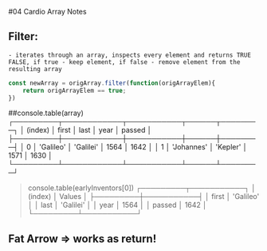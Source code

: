 #04 Cardio Array Notes

## Filter:
    - iterates through an array, inspects every element and returns TRUE FALSE, if true - keep element, if false - remove element from the resulting array

```js
const newArray = origArray.filter(function(origArrayElem){
    return origArrayElem == true;
})
```
##console.table(array)
┌─────────┬────────────┬───────────┬──────┬────────┐
│ (index) │   first    │   last    │ year │ passed │
├─────────┼────────────┼───────────┼──────┼────────┤
│    0    │ 'Galileo'  │ 'Galilei' │ 1564 │  1642  │
│    1    │ 'Johannes' │ 'Kepler'  │ 1571 │  1630  │
└─────────┴────────────┴───────────┴──────┴────────┘
> console.table(earlyInventors[0])
┌─────────┬───────────┐
│ (index) │  Values   │
├─────────┼───────────┤
│  first  │ 'Galileo' │
│  last   │ 'Galilei' │
│  year   │   1564    │
│ passed  │   1642    │
└─────────┴───────────┘

## Fat Arrow => works as return! 